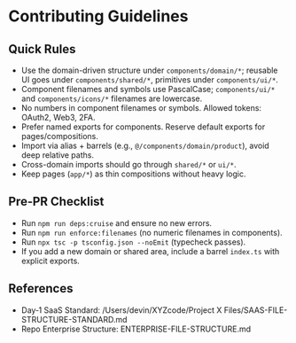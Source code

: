 # Contributing Guidelines

## Quick Rules
- Use the domain-driven structure under `components/domain/*`; reusable UI goes under `components/shared/*`, primitives under `components/ui/*`.
- Component filenames and symbols use PascalCase; `components/ui/*` and `components/icons/*` filenames are lowercase.
- No numbers in component filenames or symbols. Allowed tokens: OAuth2, Web3, 2FA.
- Prefer named exports for components. Reserve default exports for pages/compositions.
- Import via alias + barrels (e.g., `@/components/domain/product`), avoid deep relative paths.
- Cross-domain imports should go through `shared/*` or `ui/*`.
- Keep pages (`app/*`) as thin compositions without heavy logic.

## Pre‑PR Checklist
- Run `npm run deps:cruise` and ensure no new errors.
- Run `npm run enforce:filenames` (no numeric filenames in components).
- Run `npx tsc -p tsconfig.json --noEmit` (typecheck passes).
- If you add a new domain or shared area, include a barrel `index.ts` with explicit exports.

## References
- Day‑1 SaaS Standard: /Users/devin/XYZcode/Project X Files/SAAS-FILE-STRUCTURE-STANDARD.md
- Repo Enterprise Structure: ENTERPRISE-FILE-STRUCTURE.md


